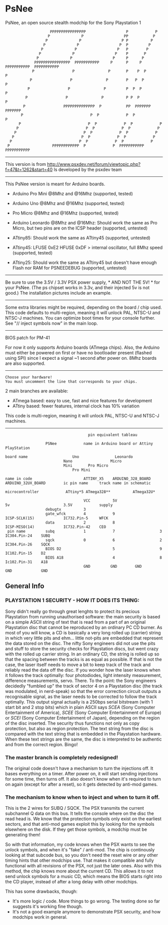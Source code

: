 # PsNee

PsNee, an open source stealth modchip for the Sony Playstation 1 

                        PPPPPPPPPPPPPPPP                  P            P      
                       P              P                  PP           P        
                      P              P                  P P          P        
                     P              P                  P  P         P          
                    P              P                  P   P        P          
                   P              P                  P    P       P            
                  P              P                  P     P      P            
                 PPPPPPPPPPPPPPPP  PPPPPPPPPPP     P      P     P  PPPPPPPPPPP  PPPPPPPPPPP
                P                 P               P       P    P  P            P
               P                 P               P        P   P  P            P  
              P                 P               P         P  P  P            P  
             P                 P               P          P P  P            P    
            P                 PPPPPPPPPPPPPP  P           PP  PPPPPPP      PPPPPPP    
           P                              P  P            P  P            P      
          P                              P  P            P  P            P      
         P                              P  P            P  P            P        
        P                              P  P            P  P            P        
       P                              P  P            P  P            P      
      P                              P  P            P  P            P        
     P                   PPPPPPPPPPPP  P            P  PPPPPPPPPPP  PPPPPPPPPPP

---------------------------------------
This version is from
http://www.psxdev.net/forum/viewtopic.php?f=47&t=1262&start=40
Is developed by the psxdev team
 
 
-------------------------------------------------

 This PsNee version is meant for Arduino boards.

 
  - Arduino Pro Mini @8Mhz and @16Mhz (supported, tested)
  - Arduino Uno @8Mhz and @16Mhz (supported, tested)

  - Pro Micro @8Mhz and @16Mhz (supported, tested)
  - Arduino Leonardo @8Mhz and @16Mhz: Should work the same as Pro Micro, but two pins are on the ICSP header (supported, untested)
  
  - ATtiny85: Should work the same as ATtiny45 (supported, untested)
  - ATtiny45: LFUSE 0xE2  HFUSE 0xDF > internal oscillator, full 8Mhz speed (supported, tested)
  - ATtiny25: Should work the same as ATtiny45 but doesn't have enough Flash nor RAM for PSNEEDEBUG (supported, untested)
  
---------------------------------------------------------------------------

Be sure to use the 3.5V / 3.3V PSX power supply, * AND NOT THE 5V! * for your PsNee. (The ps chipset works in 3.3v, and their injected 5v is not good.) The installation pictures include an example.

-----------------------------------------------------------------------------

Some extra libraries might be required, depending on the board / chip used.
This code defaults to multi-region, meaning it will unlock PAL, NTSC-U and NTSC-J machines.
You can optimize boot times for your console further. See "// inject symbols now" in the main loop.

----------------------------------------------------------------------

BIOS patch for PM-41

For now it only supports Arduino boards (ATmega chips).
Also, the Arduino must either be powered on first or have no bootloader present (flashed using SPI) since I expect a signal ~1 second after power on.
8Mhz boards are also supported.
 
-------------------------------------------------------------------

    Choose your hardware!
    You must uncomment the line that corresponds to your chips.
    
 2 main branches are available:
  - ATmega based: easy to use, fast and nice features for development
  - ATtiny based: fewer features, internal clock has 10% variation

 This code is multi-region, meaning it will unlock PAL, NTSC-U and NTSC-J machines.

-------------------------------------------------------------------------------------

                                         pin equivalent tableau
                        
                      PSNee            name in Arduino board or Attiny                             PlayStation
		      
    board name					  Uno		         Leonardo
    						  Nano                 Micro 
    						  Mini		 Pro Micro
						          Pro Mini
    
    name in code                       ATTINY_X5    ARDUINO_328_BOARD    ARDUINO_32UX_BOARD        ic pin name     track name in schematic
    
    microcontroller		  	   ATtiny*5	ATmega328**          ATmega32U*
						   					   
                                       VCC          5V                   5v                        3.5V            supply
                      debugtx          3
                      gate_wfck        4            9                    ICSP-SCLK(15)             IC732.Pin-5     WFCK
                      data             2            8                    ICSP-MISO(14)             IC732.Pin-42    CEO
     pin name         subq             1            7                    3                         IC304.Pin-24    SUBQ
                      sqck             0            6                    2                         IC304.Pin-26    SQCK
                      BIOS D2                       5                    9                         IC102.Pin-15    D2 
                      BIOS A18                      4                    8                         Ic102.Pin-31    A18
	                                   GND         GND        GND             GND             GND













## General Info

### PLAYSTATION 1 SECURITY - HOW IT DOES ITS THING:
Sony didn't really go through great lenghts to protect its precious Playstation
from running unauthorised software: the main security is based on a simple ASCII
string of text that is read from a part of an original Playstation disc that cannot
be reproduced by an ordinary PC CD burner.
As most of you will know, a CD is basically a very long rolled up (carrier) string in which very
little pits and ehm... little not-pits are embedded that represent the data stored on the disc.
The nifty Sony engineers did not use the pits and stuff to store the security checks for
Playstation discs, but went crazy with the rolled up carrier string. In an ordinary CD, the
string is rolled up so that the spacing between the tracks is as equal as possible. If that
is not the case, the laser itself needs to move a bit to keep track of the track and
reliably read the data off the disc.
If you wonder how the laser knows when it follows the track optimally: four photodiodes, light
intensity measurement, difference measurements, servo. There.
To the point: the Sony engineers decidedly "fumbled up" the track of sector 4 on a Playstation
disc (the track was modulated, in nerd-speak) so that the error correction circuit outputs a
recognisable signal, as the laser needs to be corrected to follow the track optimally.
This output signal actually is a 250bps serial bitstream (with 1 start bit and 2 stop bits) which
in plain ASCII says *SCEA* (Sony Computer Entertainment of America), *SCEE* (Sony Computer Entertainment
of Europe) or *SCEI* (Sony Computer Entertainment of Japan), depending on the region of the disc inserted.
The security thus functions not only as copy protection, but also as region protection.
The text string from the disc is compared with the text string that is embedded in the Playstation
hardware. When these text strings are the same, the disc is interpreted to be authentic and from
the correct region. Bingo!

### The master branch is completely redesigned!

The original code doesn't have a mechanism to turn the injections off. It bases everything on a timer.
After power on, it will start sending injections for some time, then turns off.
It also doesn't know when it's required to turn on again (except for after a reset), so it gets detected by anti-mod games.

### The mechanism to know when to inject and when to turn it off.

This is the 2 wires for SUBQ / SQCK. The PSX transmits the current subchannel Q data on this bus. It tells the console where on the disc the read head is. We know that the protection symbols only exist on the earliest sectors, and that anti-mod games exploit this by looking for the symbols elsewhere on the disk. If they get those symbols, a modchip must be generating them!

So with that information, my code knows when the PSX wants to see the unlock symbols, and when it's "fake" / anti-mod. The chip is continously looking at that subcode bus, so you don't need the reset wire or any other timing hints that other modchips use. That makes it compatible and fully functional with all revisions of the PSX, not just the later ones. Also with this method, the chip knows more about the current CD. This allows it to not send unlock symbols for a music CD, which means the BIOS starts right into the CD player, instead of after a long delay with other modchips.

This has some drawbacks, though:
 * It's more logic / code. More things to go wrong. The testing done so far suggests it's working fine though.
 * It's not a good example anymore to demonstrate PSX security, and how modchips work in general.
